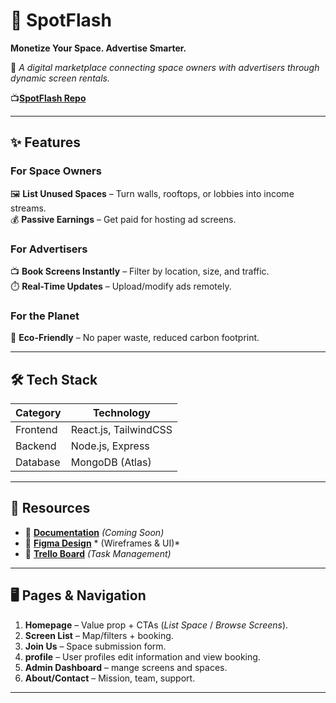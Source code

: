 # 🚀 SpotFlash  
**Monetize Your Space. Advertise Smarter.**  

📌 *A digital marketplace connecting space owners with advertisers through dynamic screen rentals.*  

📺[**SpotFlash Repo**](https://github.com/AlaaSa3di/front-back.git)  

---

## ✨ **Features**  
### **For Space Owners**  
🖼️ **List Unused Spaces** – Turn walls, rooftops, or lobbies into income streams.  
💰 **Passive Earnings** – Get paid for hosting ad screens.  

### **For Advertisers**  
📺 **Book Screens Instantly** – Filter by location, size, and traffic.  
⏱️ **Real-Time Updates** – Upload/modify ads remotely.  

### **For the Planet**  
🌱 **Eco-Friendly** – No paper waste, reduced carbon footprint.  

---

## 🛠️ **Tech Stack**  
| Category       | Technology           |  
|---------------|---------------------|  
| Frontend      | React.js, TailwindCSS  |  
| Backend       | Node.js, Express     |  
| Database      | MongoDB (Atlas)      |  

---

## 📂 **Resources**  
- 📄 [**Documentation**](https://drive.google.com/drive/folders/1NO4dw5Iis8HcWJr9BoByIuzJXVlL-hFr?usp=sharing) *(Coming Soon)*  
- 🎨 [**Figma Design**](https://www.figma.com/design/VgMeff38wyjvBusL1E5ZBM/YOUR-AD-IS-EASY?node-id=0-1&t=Z1eYOuIzTmpKK851-1) *     (Wireframes & UI)*  
- 📌 [**Trello Board**](https://trello.com/invite/b/67f18f5bc17672326a49b6b6/ATTIe66d367fedba29577872abdc0a9ae4c47BC2DE58/spotflash) *(Task Management)*  

---

## 🖥️ **Pages & Navigation**  
1. **Homepage** – Value prop + CTAs (*List Space* / *Browse Screens*).  
2. **Screen List** – Map/filters + booking.  
3. **Join Us** – Space submission form.  
4. **profile** – User profiles edit information and view booking.  
4. **Admin Dashboard** – mange screens and spaces.  
5. **About/Contact** – Mission, team, support.  

---

